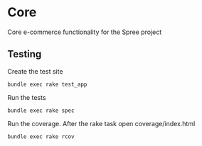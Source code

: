 Core
====

Core e-commerce functionality for the Spree project


Testing
-------

Create the test site

    bundle exec rake test_app

Run the tests

    bundle exec rake spec

Run the coverage. After the rake task open coverage/index.html

    bundle exec rake rcov
